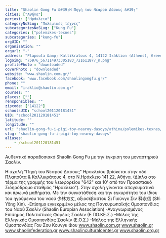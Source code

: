 ```yaml
---
title: "Shaolin Gong Fu &#39;Η Πηγή του Νεαρού Δάσους &#39;"
cities: ["Αθήνα"]
perioxi: ["Ηράκλειο"]
categoryNoSLug: "Πολεμικές τέχνες"
subcategoriesNoSLug: ["Kung Fu"]
categories: ["polemikes-texnes"]
subcategories: ["kung-fu"]
orgUID: ""
organisation: ""
orgurl: "-"
address: "Plapouta &amp; Kallikratous 4, 14122 Iráklion (Athens), Greece"
logoimg: "75976_567114973305183_721611877_n.png"
profilePhoto : "downloaded"
coverPhoto : "downloaded"
website: "www.shaolin.com.gr/"
facebook: "www.facebook.com/shaolingongfu.gr/"
phone: ""
email: "iraklio@shaolin.com.gr"
courses: ""
places: [""]
rensponsibles: ""
zipcode: ["14122"]
schoolsUID: "school201120181451"
UID: "school201120181451"
latitude: ""
longitude: ""
url: "shaolin-gong-fu-i-pigi-toy-nearoy-dasoys/athina/polemikes-texnes/kung-fu"
slug: "shaolin-gong-fu-i-pigi-toy-nearoy-dasoys"
aliases:
    - /school201120181451
---
```



Αυθεντικό παραδοσιακό Shaolin Gong Fu με την έγκριση του μοναστηριού Σαολίν.

Η σχολή &quot;Πηγή του Νεαρού Δάσους&quot; Ηρακλείου βρίσκεται στην οδό Πλαπούτα &amp; Καλλικράτους 4, στο Ν.Ηράκλειο 141 22, Αθήνα. (Δίπλα στο τέρμα της γραμμής του λεωφορείου &quot;642&quot; και 10&#39; από τον Προαστιακό Σιδηρόδρομο σταθμός &quot;Ηράκλειο&quot;). Στην σχολή γίνονται απογευματινά και πρωινά μαθήματα. Mε την συγκατάθεση και την εγκυρότητα του ίδιου του ηγούμενου του ναού 少林方丈, αξιοσέβαστου Σι Γιούνγκ Σιν 释永信 (Shì Yǒng Xìn). -Επίσημο εγκεκριμένο μέλος της Πανευρωπαϊκής Ομοσπονδίας του Ναού Σαολίν (Shaolin Europian Association) -Αναγνωρισμένος Επίσημος Πολιτιστικός Φορέας Σαολίν (Ε.ΠΟ.ΚΕ.Σ.) -Μέλος της Ελληνικής Ομοσπονδίας Σαολίν (Ε.Ο.Σ.) -Μέλος της Ελληνικής Ομοσπονδίας Γου Σου Κουνγκ Φου www.shaolin.com.gr www.shaolin.gr www.shaolinfederation.gr www.shaolinculturalcenter.gr www.shaolin.org.gr